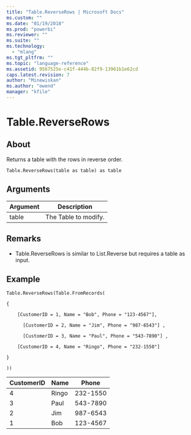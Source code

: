 ```yaml
---
title: "Table.ReverseRows | Microsoft Docs"
ms.custom: ""
ms.date: "01/19/2018"
ms.prod: "powerbi"
ms.reviewer: ""
ms.suite: ""
ms.technology: 
  - "mlang"
ms.tgt_pltfrm: ""
ms.topic: "language-reference"
ms.assetid: 9567525e-c41f-444b-82f9-13961b1e62cd
caps.latest.revision: 7
author: "Minewiskan"
ms.author: "owend"
manager: "kfile"
---
```

# Table.ReverseRows

  
## About  
Returns a table with the rows in reverse order.  
  
```  
Table.ReverseRows(table as table) as table  
```  
  
## Arguments  
  
|Argument|Description|  
|------------|---------------|  
|table|The Table to modify.|  
  
## <a name="__toc360789526"></a>Remarks  
  
-   Table.ReverseRows is similar to List.Reverse but requires a table as input.  
  
## <a name="__goback"></a>Example  
  
```  
Table.ReverseRows(Table.FromRecords(  
  
{  
  
    [CustomerID = 1, Name = "Bob", Phone = "123-4567"],  
  
      [CustomerID = 2, Name = "Jim", Phone = "987-6543"] ,  
  
      [CustomerID = 3, Name = "Paul", Phone = "543-7890"] ,  
  
    [CustomerID = 4, Name = "Ringo", Phone = "232-1550"]  
  
}  
  
))  
```  
  
|CustomerID|Name|Phone|  
|--------------|--------|---------|  
|4|Ringo|232-1550|  
|3|Paul|543-7890|  
|2|Jim|987-6543|  
|1|Bob|123-4567|  
  
